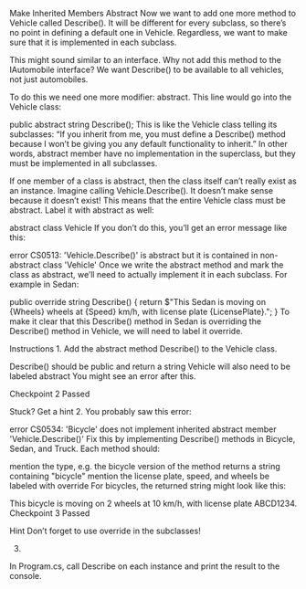 Make Inherited Members Abstract
Now we want to add one more method to Vehicle called Describe(). It will be different for every subclass, so there’s no point in defining a default one in Vehicle. Regardless, we want to make sure that it is implemented in each subclass.

This might sound similar to an interface. Why not add this method to the IAutomobile interface? We want Describe() to be available to all vehicles, not just automobiles.

To do this we need one more modifier: abstract. This line would go into the Vehicle class:

public abstract string Describe();
This is like the Vehicle class telling its subclasses: “If you inherit from me, you must define a Describe() method because I won’t be giving you any default functionality to inherit.” In other words, abstract member have no implementation in the superclass, but they must be implemented in all subclasses.

If one member of a class is abstract, then the class itself can’t really exist as an instance. Imagine calling Vehicle.Describe(). It doesn’t make sense because it doesn’t exist! This means that the entire Vehicle class must be abstract. Label it with abstract as well:

abstract class Vehicle
If you don’t do this, you’ll get an error message like this:

error CS0513: 'Vehicle.Describe()' is abstract but it is contained in non-abstract class 'Vehicle'
Once we write the abstract method and mark the class as abstract, we’ll need to actually implement it in each subclass. For example in Sedan:

public override string Describe()
{
  return $"This Sedan is moving on {Wheels} wheels at {Speed} km/h, with license plate {LicensePlate}.";
}
To make it clear that this Describe() method in Sedan is overriding the Describe() method in Vehicle, we will need to label it override.

Instructions
1.
Add the abstract method Describe() to the Vehicle class.

Describe() should be public and return a string
Vehicle will also need to be labeled abstract
You might see an error after this.

Checkpoint 2 Passed

Stuck? Get a hint
2.
You probably saw this error:

error CS0534:  'Bicycle' does not implement inherited abstract member 'Vehicle.Describe()'
Fix this by implementing Describe() methods in Bicycle, Sedan, and Truck. Each method should:

mention the type, e.g. the bicycle version of the method returns a string containing "bicycle"
mention the license plate, speed, and wheels
be labeled with override
For bicycles, the returned string might look like this:

This bicycle is moving on 2 wheels at 10 km/h, with license plate ABCD1234.
Checkpoint 3 Passed

Hint
Don’t forget to use override in the subclasses!

3.
In Program.cs, call Describe on each instance and print the result to the console.